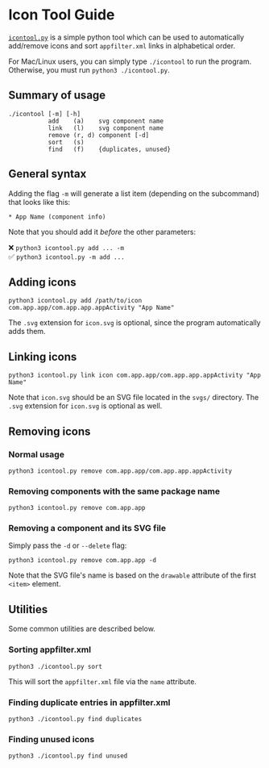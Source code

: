 # Icon Tool Guide
[`icontool.py`](/icontool.py) is a simple python tool which can be used to automatically add/remove icons and sort `appfilter.xml` links in alphabetical order.

For Mac/Linux users, you can simply type `./icontool` to run the program. Otherwise, you must run `python3 ./icontool.py`.

## Summary of usage
```console
./icontool [-m] [-h]
           add    (a)    svg component name
           link   (l)    svg component name
           remove (r, d) component [-d]
           sort   (s)
           find   (f)    {duplicates, unused}
```

## General syntax
Adding the flag `-m` will generate a list item (depending on the subcommand) that looks like this:
```
* App Name (component info)
```

Note that you should add it *before* the other parameters:

:x: `python3 icontool.py add ... -m`<br/>
:white_check_mark: `python3 icontool.py -m add ...`

## Adding icons
```console
python3 icontool.py add /path/to/icon com.app.app/com.app.app.appActivity "App Name"
```

The `.svg` extension for `icon.svg` is optional, since the program automatically adds them.

## Linking icons
```console
python3 icontool.py link icon com.app.app/com.app.app.appActivity "App Name"
```

Note that `icon.svg` should be an SVG file located in the `svgs/` directory. The `.svg` extension for `icon.svg` is optional as well.

## Removing icons
### Normal usage
```console
python3 icontool.py remove com.app.app/com.app.app.appActivity
```

### Removing components with the same package name
```console
python3 icontool.py remove com.app.app
```

### Removing a component and its SVG file
Simply pass the `-d` or `--delete` flag:

```console
python3 icontool.py remove com.app.app -d
```

Note that the SVG file's name is based on the `drawable` attribute of the first `<item>` element.

## Utilities
Some common utilities are described below.

### Sorting appfilter.xml
```console
python3 ./icontool.py sort
```

This will sort the `appfilter.xml` file via the `name` attribute.

### Finding duplicate entries in appfilter.xml
```console
python3 ./icontool.py find duplicates
```

### Finding unused icons
```console
python3 ./icontool.py find unused
```
